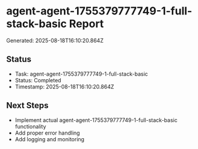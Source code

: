 # agent-agent-1755379777749-1-full-stack-basic Report

Generated: 2025-08-18T16:10:20.864Z

## Status
- Task: agent-agent-1755379777749-1-full-stack-basic
- Status: Completed
- Timestamp: 2025-08-18T16:10:20.864Z

## Next Steps
- Implement actual agent-agent-1755379777749-1-full-stack-basic functionality
- Add proper error handling
- Add logging and monitoring
